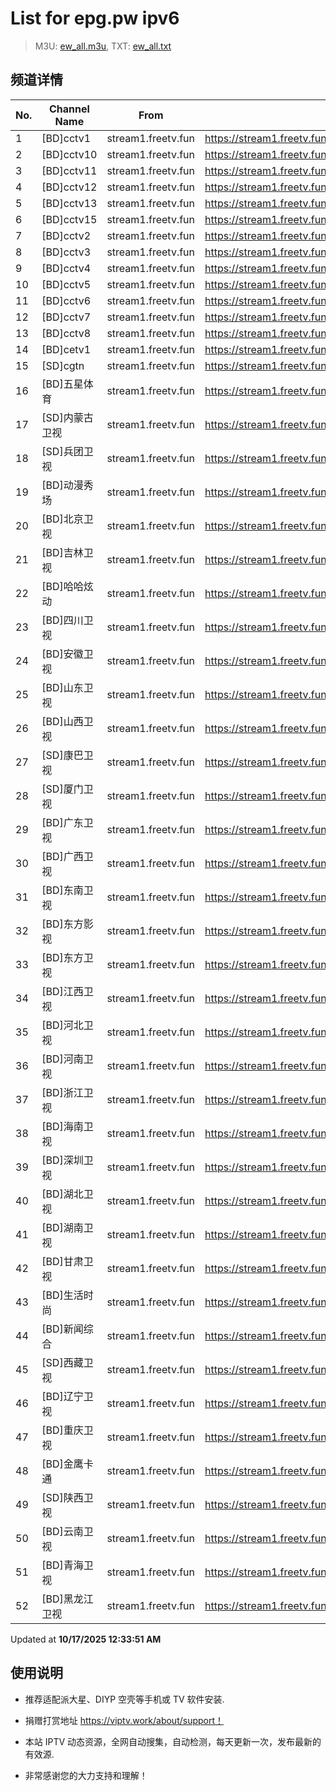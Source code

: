 # List for **epg.pw ipv6**

> M3U: [ew_all.m3u](./ew_all.m3u ), TXT: [ew_all.txt](./txt/ew_all.txt )

## 频道详情

| No. | Channel Name | From | Source |
| --- | ------------ | ---- | ------ |
| 1 | [BD]cctv1 | stream1.freetv.fun | <https://stream1.freetv.fun/95cc7a9a16c9974d8c981d42c9a213879904ab744e95150717697089791ab4f0.m3u8> |
| 2 | [BD]cctv10 | stream1.freetv.fun | <https://stream1.freetv.fun/601aaec79c3895954bda6716c1435d723a2f88fa532bd101bf6deec4a997ccb5.m3u8> |
| 3 | [BD]cctv11 | stream1.freetv.fun | <https://stream1.freetv.fun/5617304ea25f76d83957d5012276580a73df55d2617a82014ce8938123aac348.m3u8> |
| 4 | [BD]cctv12 | stream1.freetv.fun | <https://stream1.freetv.fun/ff006f4d7a7b8b1cab9da212b7742af82eae518f417c1fe0cf97eb5556be58ed.m3u8> |
| 5 | [BD]cctv13 | stream1.freetv.fun | <https://stream1.freetv.fun/f7d158238b0e431c47d6b25cef8947ff2b2b0f5609e36aa55504b709ca74e273.m3u8> |
| 6 | [BD]cctv15 | stream1.freetv.fun | <https://stream1.freetv.fun/1c140a857d1a1fde909fed6e5a87b7f725bdc4ef1f375d8de64ed252c9bd5f88.m3u8> |
| 7 | [BD]cctv2 | stream1.freetv.fun | <https://stream1.freetv.fun/91af116ab9d49e0b7b1976299faf970b40651dd0e485ab421d05649e890f93ee.m3u8> |
| 8 | [BD]cctv3 | stream1.freetv.fun | <https://stream1.freetv.fun/c50fdff43b47739107159b5e23f33d5bfcefc40042e648e6d263ff3f952208e6.m3u8> |
| 9 | [BD]cctv4 | stream1.freetv.fun | <https://stream1.freetv.fun/09d6dea42febb619ee6e68faa8cf4e255a8366b33ccb9478248280547eceff81.m3u8> |
| 10 | [BD]cctv5 | stream1.freetv.fun | <https://stream1.freetv.fun/1ad3c395ee4f6ddf27780111ee4ab3948de3099ef1fb10e513edeed5ffaf255f.m3u8> |
| 11 | [BD]cctv6 | stream1.freetv.fun | <https://stream1.freetv.fun/483f95c06363d35374705eefa8d221d1391eb074c14e133910680c1fe202065b.m3u8> |
| 12 | [BD]cctv7 | stream1.freetv.fun | <https://stream1.freetv.fun/0e7a6e3465c41dffe831bd4ff05b723b42f040b011aa244a7a9636b16d9c3daa.m3u8> |
| 13 | [BD]cctv8 | stream1.freetv.fun | <https://stream1.freetv.fun/1eb381a73c00d5871988424b1c0b04628dea8d29baffa50c32510e76b4d82f2f.m3u8> |
| 14 | [BD]cetv1 | stream1.freetv.fun | <https://stream1.freetv.fun/5dde6483e2272e460f65b17869d0cccae877e509dbdf85500b03be369357558a.m3u8> |
| 15 | [SD]cgtn | stream1.freetv.fun | <https://stream1.freetv.fun/83aba675f36812bcb01195426f837a18f2a3bd268908f10761a2d1eac0ee24d6.m3u8> |
| 16 | [BD]五星体育 | stream1.freetv.fun | <https://stream1.freetv.fun/3790bf8630d515781cf6b215eebc059b6662c50a8a51aa0017183f0bfddd9101.m3u8> |
| 17 | [SD]内蒙古卫视 | stream1.freetv.fun | <https://stream1.freetv.fun/e24be89346e650a5a5e69bac482f853f31d7f4ab61a865bd0444cc076abcd1d9.m3u8> |
| 18 | [SD]兵团卫视 | stream1.freetv.fun | <https://stream1.freetv.fun/f897a1d9660fc6f0a701c6623742f095bdc4b8f3a93d721d131b0f3432ee5391.m3u8> |
| 19 | [BD]动漫秀场 | stream1.freetv.fun | <https://stream1.freetv.fun/01338fd08b1718f396da23e41d0f2ac8781b971adb8fb69e48b9f365f2f68470.m3u8> |
| 20 | [BD]北京卫视 | stream1.freetv.fun | <https://stream1.freetv.fun/1ae3e9d132447cdd8f00945243dae36aa87f698cc2ad0664ed0542b93ce6a1b8.m3u8> |
| 21 | [BD]吉林卫视 | stream1.freetv.fun | <https://stream1.freetv.fun/20ec706dec67b36d8bd933921ddc77d953bdbb5db85ceb51b4235469b7fa23b2.m3u8> |
| 22 | [BD]哈哈炫动 | stream1.freetv.fun | <https://stream1.freetv.fun/85aec22da72dbb69d4271fbde70b929f467b7d1b7c3c21639939b3d7865a00ac.m3u8> |
| 23 | [BD]四川卫视 | stream1.freetv.fun | <https://stream1.freetv.fun/268d818992e683df9e6407f2a4d06a15c647ee0c1db623d8676a2303aa73f349.m3u8> |
| 24 | [BD]安徽卫视 | stream1.freetv.fun | <https://stream1.freetv.fun/14700a1ea1cd1d0ad17b763417289193f099ed47484f1d4b3d69044d5135657e.m3u8> |
| 25 | [BD]山东卫视 | stream1.freetv.fun | <https://stream1.freetv.fun/86aa7b200b3cd1329b8070d198177586342a460fd9711fe77876e57765a31fb7.m3u8> |
| 26 | [BD]山西卫视 | stream1.freetv.fun | <https://stream1.freetv.fun/7134b52d41c5da0ebefe4234424eb6e81cb40844c3c32dec3bb8ec46c333c129.m3u8> |
| 27 | [SD]康巴卫视 | stream1.freetv.fun | <https://stream1.freetv.fun/295dab8dd3a41d46b785fb58e7500b7009075daa90a521415f2aa8c5f90d94fa.m3u8> |
| 28 | [SD]厦门卫视 | stream1.freetv.fun | <https://stream1.freetv.fun/7e065244e6ddbe3f0d86943751eb6bc57cc6bfd1abfc0de6ad529c63a2e9b7e0.m3u8> |
| 29 | [BD]广东卫视 | stream1.freetv.fun | <https://stream1.freetv.fun/0b9a0cc86da3c10d2460bd636da775da2c350a600329404435f7a6b039f5347a.m3u8> |
| 30 | [BD]广西卫视 | stream1.freetv.fun | <https://stream1.freetv.fun/5206e64f138db7c8f7dead5969aeb89c1a5d7ef0fa8d70add327de43d73b43e9.m3u8> |
| 31 | [BD]东南卫视 | stream1.freetv.fun | <https://stream1.freetv.fun/12cc275a53b0651fdf3fb0c2e9a8bdf5a3eb47d2470edf05da5d0e5d86681f23.m3u8> |
| 32 | [BD]东方影视 | stream1.freetv.fun | <https://stream1.freetv.fun/24b2b7048074d6989b0b0bdbb6cf188930ea474e17a5a04641c5313791b6791a.m3u8> |
| 33 | [BD]东方卫视 | stream1.freetv.fun | <https://stream1.freetv.fun/1936172a17f38dfbb0db70adfe362180fda88b9fe296916fec6988dd9d2ad3cc.m3u8> |
| 34 | [BD]江西卫视 | stream1.freetv.fun | <https://stream1.freetv.fun/2ffc9bf43e10963bfbbf5e9cc7bd37c187bf6ebcae5087611a2adc38ef768a02.m3u8> |
| 35 | [BD]河北卫视 | stream1.freetv.fun | <https://stream1.freetv.fun/72a6d2b63d9c0dd03c83c4ede890ba0a0977dffc36c51584c8cd5a24c95e861c.m3u8> |
| 36 | [BD]河南卫视 | stream1.freetv.fun | <https://stream1.freetv.fun/6725cbfc8b48e39a9e353ee9da258c0dfb61c25b056e00548e693d11fbe836d5.m3u8> |
| 37 | [BD]浙江卫视 | stream1.freetv.fun | <https://stream1.freetv.fun/ba959dabad9d99bf7f65509f2656d479739085231a10f09b40a6b6e2f7b330a0.m3u8> |
| 38 | [BD]海南卫视 | stream1.freetv.fun | <https://stream1.freetv.fun/7a78dc6b6e6ef16767b426671bc98edf3a6b82cbba1106f34703764646acfeec.m3u8> |
| 39 | [BD]深圳卫视 | stream1.freetv.fun | <https://stream1.freetv.fun/3924a4c38be968b7c7e094575a244a19fe8fcb809d4a627f206c62adfd9f0538.m3u8> |
| 40 | [BD]湖北卫视 | stream1.freetv.fun | <https://stream1.freetv.fun/7334aa35e6a44cc649804189187ff5f4164d90293e8e6044a3d0373f3a8b9216.m3u8> |
| 41 | [BD]湖南卫视 | stream1.freetv.fun | <https://stream1.freetv.fun/f4c5751c2f6c00be6eab4336cf2fae6507e385aa7af2ce8e657249ce22662898.m3u8> |
| 42 | [BD]甘肃卫视 | stream1.freetv.fun | <https://stream1.freetv.fun/92bd45458df40301e83dbc4bbbec87fd5b8ea6b157714155198c47e0dd97be69.m3u8> |
| 43 | [BD]生活时尚 | stream1.freetv.fun | <https://stream1.freetv.fun/e8843eefc1937554ba2fd44630eda3d4640478f1bc64b2a1cf44cfa81b0e85d3.m3u8> |
| 44 | [BD]新闻综合 | stream1.freetv.fun | <https://stream1.freetv.fun/b15ca8c8eccf56990df595ab996e237bea8d78d60312ad61da5559e1fd2c76ac.m3u8> |
| 45 | [SD]西藏卫视 | stream1.freetv.fun | <https://stream1.freetv.fun/0ce69f834e1649cd03f033558903baeeda2ce44c16d0553b2587e92f6029f80e.m3u8> |
| 46 | [BD]辽宁卫视 | stream1.freetv.fun | <https://stream1.freetv.fun/839305f9ff7f16cfa4632450cdc7e07207e9a29b8a2346e2a0f2e53a4b7f5e8a.m3u8> |
| 47 | [BD]重庆卫视 | stream1.freetv.fun | <https://stream1.freetv.fun/e8ebae6d2e804425fb7eeae76180caf79dbceca34d56013b944e86a4d315aeb5.m3u8> |
| 48 | [BD]金鹰卡通 | stream1.freetv.fun | <https://stream1.freetv.fun/d20d03fc60ad339d49e1d54e4379efc257a119c0a7ac7ab767e40d1823d7f89c.m3u8> |
| 49 | [SD]陕西卫视 | stream1.freetv.fun | <https://stream1.freetv.fun/4503729b5f4ee230f90e9e982984e8af1d1b2b8748b935224b51c60f58c8890a.m3u8> |
| 50 | [BD]云南卫视 | stream1.freetv.fun | <https://stream1.freetv.fun/e0d72e40da75f2fab185dbcbe50041d8d0b9a9b14f9cfe43c8c7c7f5d1c4649e.m3u8> |
| 51 | [BD]青海卫视 | stream1.freetv.fun | <https://stream1.freetv.fun/021954e0bd23ff5994dc1c5280e02e9e28fbadbf2661aae937772b2c44c4b6a3.m3u8> |
| 52 | [BD]黑龙江卫视 | stream1.freetv.fun | <https://stream1.freetv.fun/c2eb56785fef74104edf03004c9864576aaf84c9b5084cf14001c9b9e136877f.m3u8> |

Updated at **10/17/2025 12:33:51 AM**

## 使用说明

- 推荐适配派大星、DIYP 空壳等手机或 TV 软件安装.

- 捐赠打赏地址 <https://viptv.work/about/support！>

- 本站 IPTV 动态资源，全网自动搜集，自动检测，每天更新一次，发布最新的有效源.

- 非常感谢您的大力支持和理解！
